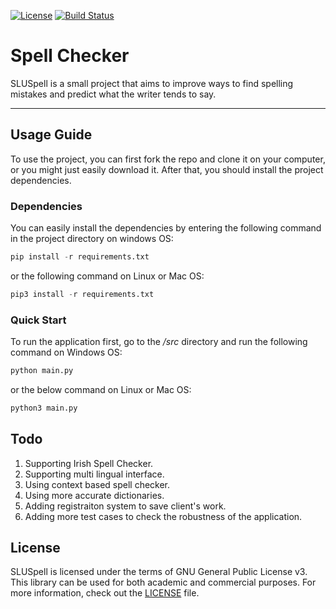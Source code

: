 <a href="https://opensource.org/licenses/GPL-3.0"><img src="https://img.shields.io/badge/License-GPL%20v3-blue.svg" alt="License"></a>
[![Build Status](https://app.travis-ci.com/MahdiRahbar/SLUSpell.svg?branch=main)](https://app.travis-ci.com/MahdiRahbar/SLUSpell)

# Spell Checker

SLUSpell is a small project that aims to improve ways to find spelling mistakes and predict what the writer tends to say. 

*****
## Usage Guide
To use the project, you can first fork the repo and clone it on your computer, or you might just easily download it. After that, you should install the project dependencies. 

### Dependencies
You can easily install the dependencies by entering the following command in the project directory on windows OS:
```Python
pip install -r requirements.txt
```
or the following command on Linux or Mac OS: 
```Python
pip3 install -r requirements.txt
```
### Quick Start
To run the application first, go to the */src* directory and run the following command on Windows OS: 
```Python
python main.py
```
or the below command on Linux or Mac OS:
```Python 
python3 main.py
```
## Todo 
1. Supporting Irish Spell Checker. 
2. Supporting multi lingual interface.
3. Using context based spell checker. 
4. Using more accurate dictionaries.
5. Adding registraiton system to save client's work. 
6. Adding more test cases to check the robustness of the application. 
## License
SLUSpell is licensed under the terms of GNU General Public License v3. This library can be used for both academic and commercial purposes. For more information, check out the [LICENSE](https://github.com/MahdiRahbar/Spell_Checker/blob/main/LICENSE.txt) file.
